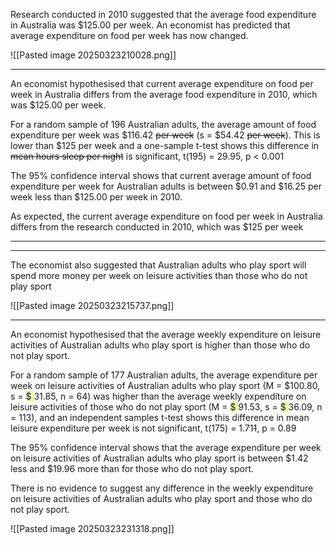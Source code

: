 Research conducted in 2010 suggested that the average food expenditure in Australia was $125.00 per week.  An economist has predicted that average expenditure on food per week has now changed.

![[Pasted image 20250323210028.png]]

---
An economist hypothesised that current average expenditure on food per week in Australia differs from the average food expenditure in 2010, which was $125.00 per week. 

For a random sample of 196 Australian adults, the average amount of food expenditure per week was $116.42 ~~per week~~ (s = $54.42 ~~per week~~).  This is lower than $125 per week and a one-sample t-test shows this difference in ~~mean hours sleep per night~~ is significant, t(195) = 29.95, p < 0.001 

The 95% confidence interval shows that current average amount of food expenditure per week for Australian adults is between $0.91 and $16.25 per week less than $125.00 per week in 2010. 

As expected, the current average expenditure on food per week in Australia differs from the research conducted in 2010, which was $125 per week

---
---
The economist also suggested that Australian adults who play sport will spend 
more money per week on leisure activities than those who do not play sport

![[Pasted image 20250323215737.png]]

---
An economist hypothesised that the average weekly expenditure on leisure activities of Australian adults who play sport is higher than those who do not play sport.

For a random sample of 177 Australian adults, the average expenditure per week on leisure activities of Australian adults who play sport (M = $100.80, s = <span style="background:rgba(205, 244, 105, 0.55)"> $ </span>31.85, n = 64) was higher than the average weekly expenditure on leisure activities of  those who do not play sport (M = <span style="background:rgba(205, 244, 105, 0.55)"> $ </span>91.53, s = <span style="background:rgba(205, 244, 105, 0.55)"> $ </span>36.09, n = 113), and an independent samples t-test shows this difference in mean leisure expenditure per week is not significant, t(175) = 1.71~~1~~, p = 0.89 

The 95% confidence interval shows that the average expenditure per week on leisure activities of Australian adults who play sport is between $1.42 less and $19.96 more  than for those who do not play sport. 

There is no evidence to suggest any difference in the weekly expenditure on leisure activities of Australian adults who play sport and those who do not play sport. 

![[Pasted image 20250323231318.png]]